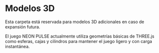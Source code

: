 # Modelos 3D
Esta carpeta está reservada para modelos 3D adicionales en caso de expansión futura.

El juego NEON PULSE actualmente utiliza geometrías básicas de THREE.js como esferas, cajas y cilindros para mantener el juego ligero y con carga instantánea.